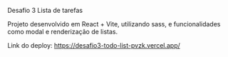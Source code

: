 
Desafio 3 Lista de tarefas


Projeto desenvolvido em React + Vite, utilizando sass, e funcionalidades como modal e renderização de listas. 

Link do deploy:  https://desafio3-todo-list-pvzk.vercel.app/
